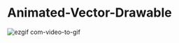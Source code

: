 # Animated-Vector-Drawable


![ezgif com-video-to-gif](https://user-images.githubusercontent.com/11041417/49286770-34699400-f4c1-11e8-8751-ea150c658448.gif)



